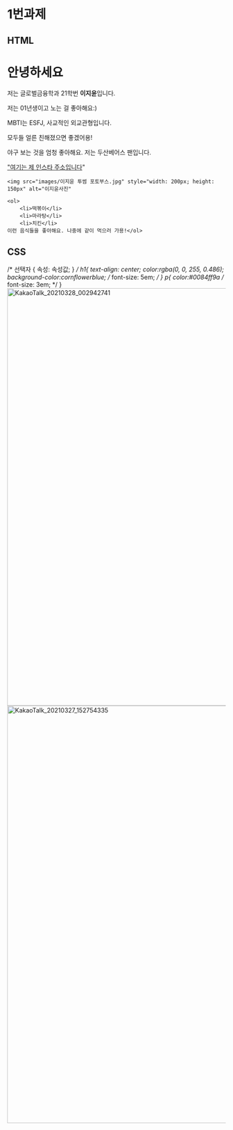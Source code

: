 # 1번과제
## HTML
<!DOCTYPE html>
<html lang="en">
<head>
    <meta charset="UTF-8">
    <meta http-equiv="X-UA-Compatible" content="IE=edge">
    <meta name="viewport" content="width=device-width, initial-scale=1.0">
    <title>이지윤 자기소개</title>
    <link href="./introduce.css" rel="stylesheet"
</head>
<body>
    <h1>안녕하세요</h1>
    <p>저는 글로벌금융학과 21학번 <strong>이지윤</strong>입니다.</p>
    <p>저는 01년생이고 노는 걸 좋아해요:)</p>
    <p>MBTI는 ESFJ, 사교적인 외교관형입니다.</p>
    <p>모두들 얼른 친해졌으면 좋겠어용!</p>
    <p>야구 보는 것을 엄청 좋아해요. 저는 두산베어스 팬입니다.</p> 
    <a href="https://www.instagram.com/ji_yuuni"target="_blank"> "여기는 제 인스타 주소입니다</a>"


    <img src="images/이지윤 투썸 포토부스.jpg" style="width: 200px; height: 150px" alt="이지윤사진"

    <ol>
        <li>떡볶이</li>
        <li>마라탕</li> 
        <li>치킨</li>
    이런 음식들을 좋아해요. 나중에 같이 먹으러 가용!</ol>
</body>
</html>

## CSS
/*
선택자 {
    속성: 속성값;
}
*/
h1{
    text-align: center;
    color:rgba(0, 0, 255, 0.486);
    background-color:cornflowerblue;
    /* font-size: 5em; */
}
p{
    color:#0084ff9a
    /* font-size: 3em; */
}
<img width="960" alt="KakaoTalk_20210328_002942741" src="https://user-images.githubusercontent.com/80961477/112725806-5eca9f80-8f5d-11eb-828d-5ba1680c3d50.png">
<img width="960" alt="KakaoTalk_20210327_152754335" src="https://user-images.githubusercontent.com/80961477/112725810-638f5380-8f5d-11eb-9909-ff59d064caf2.png">
